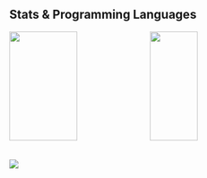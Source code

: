 

 ## Stats & Programming Languages
 
<div align="left">
<img height="195px" width="49%" src="https://github-readme-stats.vercel.app/api?username=devestk&show_icons=true&theme=transparent&include_all_commits=true&hide_border=true&count_private=true"/>
<img height="195px" width="41%" src="https://github-readme-stats.vercel.app/api/top-langs/?username=devestk&layout=compact&langs_count=7&hide_border=true&theme=transparent"/>	
</div>
<br/>

![](https://komarev.com/ghpvc/?username=devestk&style=for-the-badge)




  
